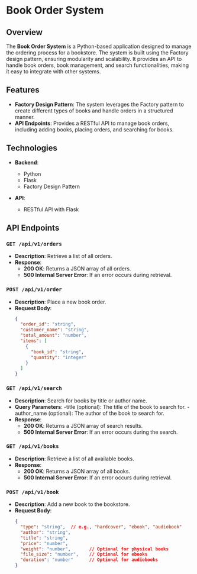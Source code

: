 # Book Order System

## Overview

The **Book Order System** is a Python-based application designed to manage the ordering process for a bookstore. The system is built using the Factory design pattern, ensuring modularity and scalability. It provides an API to handle book orders, book management, and search functionalities, making it easy to integrate with other systems.

## Features

- **Factory Design Pattern**: The system leverages the Factory pattern to create different types of books and handle orders in a structured manner.
- **API Endpoints**: Provides a RESTful API to manage book orders, including adding books, placing orders, and searching for books.

## Technologies

- **Backend**:
  - Python
  - Flask
  - Factory Design Pattern
  
- **API**:
  - RESTful API with Flask

## API Endpoints

### `GET /api/v1/orders`
- **Description**: Retrieve a list of all orders.
- **Response**:
  - **200 OK**: Returns a JSON array of all orders.
  - **500 Internal Server Error**: If an error occurs during retrieval.

### `POST /api/v1/order`
- **Description**: Place a new book order.
- **Request Body**:
  ```json
  {
    "order_id": "string",
    "customer_name": "string",
    "total_amount": "number",
    "items": [
      {
        "book_id": "string",
        "quantity": "integer"
      }
    ]
  }
### `GET /api/v1/search`
- **Description**: Search for books by title or author name.
- **Query Parameters**:
  -title (optional): The title of the book to search for.
  -author_name (optional): The author of the book to search for.
- **Response**:
  - **200 OK**: Returns a JSON array of search results.
  - **500 Internal Server Error**: If an error occurs during the search.

### `GET /api/v1/books`
- **Description**: Retrieve a list of all available books.
- **Response**:
  - **200 OK**: Returns a JSON array of all books.
  - **500 Internal Server Error**: If an error occurs during retrieval.

### `POST /api/v1/book`
- **Description**: Add a new book to the bookstore.
- **Request Body**:
  ```json
  {
    "type": "string",  // e.g., "hardcover", "ebook", "audiobook"
    "author": "string",
    "title": "string",
    "price": "number",
    "weight": "number",       // Optional for physical books
    "file_size": "number",    // Optional for ebooks
    "duration": "number"      // Optional for audiobooks
  }  
  
